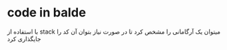 # code in balde

با استفاده از stack میتوان یک آرگامانی را  مشخص کرد تا در صورت  نیاز بتوان آن کد را جایگذاری کرد


